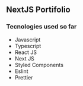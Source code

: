 ## NextJS Portifolio

### Tecnologies used so far

- Javascript
- Typescript
- React JS
- Next JS
- Styled Components
- Eslint
- Prettier
